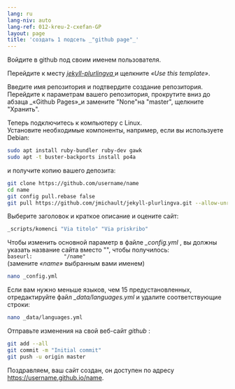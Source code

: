 ```yaml
---
lang: ru
lang-niv: auto
lang-ref: 012-kreu-2-cxefan-GP
layout: page
title: 'создать 1 подсеть _"github page"_'
---
```


Войдите в github под своим именем пользователя.  

Перейдите к месту [ _jekyll-plurlingva_ ](https://github.com/jmichault/jekyll-plurlingva)и щелкните _«Use this template»_.

Введите имя репозитория и подтвердите создание репозитория.
Перейдите к параметрам вашего репозитория, прокрутите вниз до абзаца _«Github Pages»_и замените "None"на "master", щелкните "Хранить".

Теперь подключитесь к компьютеру с Linux.  
Установите необходимые компоненты, например, если вы используете Debian:
```bash
sudo apt install ruby-bundler ruby-dev gawk
sudo apt -t buster-backports install po4a
```

и получите копию вашего депозита:
```bash
git clone https://github.com/username/name
cd name
git config pull.rebase false
git pull https://github.com/jmichault/jekyll-plurlingva.git --allow-unrelated-histories
```

Выберите заголовок и краткое описание и оцените сайт:
```bash
_scripts/komenci "Via titolo" "Via priskribo"
```

Чтобы изменить основной параметр в файле _\_config.yml_ , вы должны указать название сайта вместо "", чтобы получилось:  
    `baseurl:          "/name"`  
    (замените _«name»_ выбранным вами именем)
```bash
nano _config.yml
```

Если вам нужно меньше языков, чем 15 предустановленных, отредактируйте файл _\_data/languages.yml_ и удалите соответствующие строки:
```bash
nano _data/languages.yml
```

Отправьте изменения на свой веб-сайт _github_ :
```bash
git add --all
git commit -m "Initial commit"
git push -u origin master
```

Поздравляем, ваш сайт создан, он доступен по адресу https://username.github.io/name.

